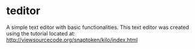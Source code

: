 # teditor
A simple text editor with basic functionalities.
This text editor was created using the tutorial located at:
http://viewsourcecode.org/snaptoken/kilo/index.html
